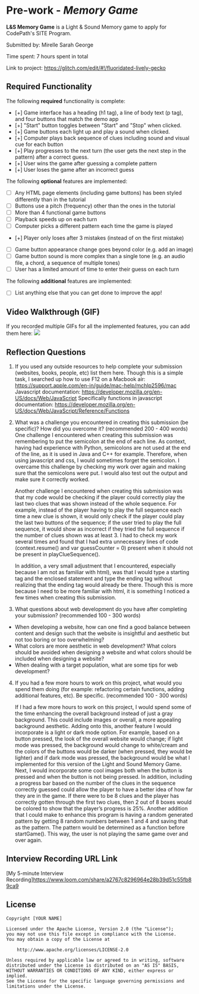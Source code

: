 # Pre-work - *Memory Game*

**L&S Memory Game** is a Light & Sound Memory game to apply for CodePath's SITE Program. 

Submitted by: Mirelle Sarah George

Time spent: 7 hours spent in total

Link to project: https://glitch.com/edit/#!/fluoridated-lively-gecko

## Required Functionality

The following **required** functionality is complete:

* [+] Game interface has a heading (h1 tag), a line of body text (p tag), and four buttons that match the demo app
* [+] "Start" button toggles between "Start" and "Stop" when clicked. 
* [+] Game buttons each light up and play a sound when clicked. 
* [+] Computer plays back sequence of clues including sound and visual cue for each button
* [+] Play progresses to the next turn (the user gets the next step in the pattern) after a correct guess. 
* [+] User wins the game after guessing a complete pattern
* [+] User loses the game after an incorrect guess

The following **optional** features are implemented:

* [ ] Any HTML page elements (including game buttons) has been styled differently than in the tutorial
* [ ] Buttons use a pitch (frequency) other than the ones in the tutorial
* [ ] More than 4 functional game buttons
* [ ] Playback speeds up on each turn
* [ ] Computer picks a different pattern each time the game is played
* [+] Player only loses after 3 mistakes (instead of on the first mistake)
* [ ] Game button appearance change goes beyond color (e.g. add an image)
* [ ] Game button sound is more complex than a single tone (e.g. an audio file, a chord, a sequence of multiple tones)
* [ ] User has a limited amount of time to enter their guess on each turn

The following **additional** features are implemented:

- [ ] List anything else that you can get done to improve the app!

## Video Walkthrough (GIF)

If you recorded multiple GIFs for all the implemented features, you can add them here:
![](http://g.recordit.co/hym2gU7Huw.gif)

## Reflection Questions
1. If you used any outside resources to help complete your submission (websites, books, people, etc) list them here. 
Though this is a simple task, I searched up how to use F12 on a Macbook air: https://support.apple.com/en-in/guide/mac-help/mchlp2596/mac
Javascript documentation: https://developer.mozilla.org/en-US/docs/Web/JavaScript
Specifically functions in javascript documentation: https://developer.mozilla.org/en-US/docs/Web/JavaScript/Reference/Functions

2. What was a challenge you encountered in creating this submission (be specific)? How did you overcome it? (recommended 200 - 400 words) 
One challenge I encountered when creating this submission was remembering to put the semicolon at the end of each line. As context, having had experience with Python, semicolons are not used at the end of the line, as it is used in Java and C++ for example. Therefore, when using javascript and css, I would sometimes forget the semicolon. I overcame this challenge by checking my work over again and making sure that the semicolons were put. I would also test out the output and make sure it correctly worked.

   Another challenge I encountered when creating this submission was that my code would be checking if the player could correctly play the last two clues that was shown instead of the whole sequence. For example, instead of the player having to play the full sequence each time a new clue is shown, it would only check if the player could play the last two buttons of the sequence; if the user tried to play the full sequence, it would show as incorrect if they tried the full sequence if the number of clues shown was at least 3. I had to check my work several times and found that I had extra unnecessary lines of code (context.resume() and var guessCounter = 0) present when it should not be present in playClueSequence(). 

    In addition, a very small adjustment that I encountered, especially because I am not as familiar with html), was that I would type a starting tag and the enclosed statement and type the ending tag without realizing that the ending tag would already be there. Though this is more because I need to be more familiar with html, it is something I noticed a few times when creating this submission.

3. What questions about web development do you have after completing your submission? (recommended 100 - 300 words) 
  - When developing a website, how can one find a good balance between content and design such that the website is insightful and aesthetic but not too boring or too overwhelming?
  - What colors are more aesthetic in web development? What colors should be avoided when designing a website and what colors should be included when designing a website?
  - When dealing with a target population, what are some tips for web development?

4. If you had a few more hours to work on this project, what would you spend them doing (for example: refactoring certain functions, adding additional features, etc). Be specific. (recommended 100 - 300 words) 

    If I had a few more hours to work on this project, I would spend some of the time enhancing the overall background instead of just a gray background. This could include images or overall, a more appealing background aesthetic. Adding onto this, another feature I would incorporate is a light or dark mode option. For example, based on a button pressed, the look of the overall website would change; if light mode was pressed, the background would change to white/cream and the colors of the buttons would be darker (when pressed, they would be lighter) and if dark mode was pressed, the background would be what I implemented for this version of the Light and Sound Memory Game. Next, I would incorporate some cool images both when the button is pressed and when the button is not being pressed. In addition, including a progress bar based on the number of the clues in the sequence correctly guessed could allow the player to have a better idea of how far they are in the game. If there were to be 8 clues and the player has correctly gotten through the first two clues, then 2 out of 8 boxes would be colored to show that the player’s progress is 25%. Another addition that I could make to enhance this program is having a random generated pattern by getting 8 random numbers between 1 and 4 and saving that as the pattern. The pattern would be determined as a function before startGame(). This way, the user is not playing the same game over and over again.



## Interview Recording URL Link

[My 5-minute Interview Recording]https://www.loom.com/share/a2767c8296964e28b39d51c55fb89ca9


## License

    Copyright [YOUR NAME]

    Licensed under the Apache License, Version 2.0 (the "License");
    you may not use this file except in compliance with the License.
    You may obtain a copy of the License at

        http://www.apache.org/licenses/LICENSE-2.0

    Unless required by applicable law or agreed to in writing, software
    distributed under the License is distributed on an "AS IS" BASIS,
    WITHOUT WARRANTIES OR CONDITIONS OF ANY KIND, either express or implied.
    See the License for the specific language governing permissions and
    limitations under the License.
